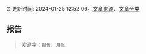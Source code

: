 :alarm_clock: 更新时间: 2024-01-25 12:52:06。[文章来源](/README.md)、[文章分类](/TAGS.md)

## 报告


> 关键字：`报告`、`月报`



